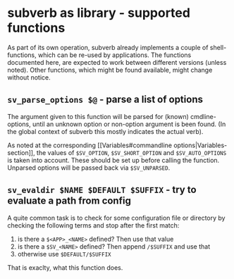 # subverb as library - supported functions #

As part of its own operation, subverb already implements
a couple of shell-functions, which can be re-used by applications.
The functions documented here, are expected to work between
different versions (unless noted). Other functions, which might
be found available, might change without notice.

## `sv_parse_options $@` - parse a list of options ##

The argument given to this function will be parsed for (known)
cmdline-options, until an unknown option or non-option argument
is been found. (In the global context of subverb this mostly
indicates the actual verb).

As noted at the corresponding [[Variables#commandline options|Variables-section]],
the values of `$SV_OPTION`, `$SV_SHORT_OPTION` and `$SV_AUTO_OPTIONS`
is taken into account. These should be set up before calling
the function. Unparsed options will be passed back via `$SV_UNPARSED`.

## `sv_evaldir $NAME $DEFAULT $SUFFIX` - try to evaluate a path from config ##

A quite common task is to check for some configuration file or directory
by checking the following terms and stop after the first match:

1) is there a `$<APP>_<NAME>` defined? Then use that value
2) is there a `$SV_<NAME>` defined? Then append `/$SUFFIX` and use that
3) otherwise use `$DEFAULT/$SUFFIX`

That is exaclty, what this function does.

